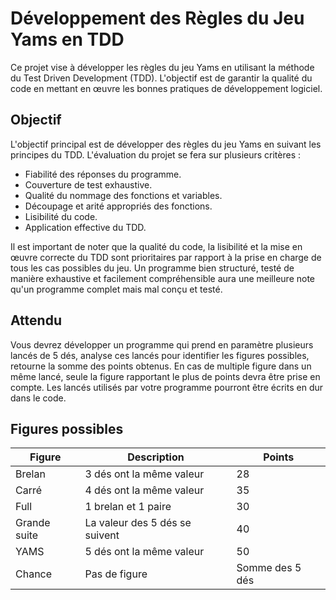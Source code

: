# Développement des Règles du Jeu Yams en TDD

Ce projet vise à développer les règles du jeu Yams en utilisant la méthode du Test Driven Development (TDD). L'objectif
est de garantir la qualité du code en mettant en œuvre les bonnes pratiques de développement logiciel.

## Objectif

L'objectif principal est de développer des règles du jeu Yams en suivant les principes du TDD. L'évaluation du projet se
fera sur plusieurs critères :

- Fiabilité des réponses du programme.
- Couverture de test exhaustive.
- Qualité du nommage des fonctions et variables.
- Découpage et arité appropriés des fonctions.
- Lisibilité du code.
- Application effective du TDD.

Il est important de noter que la qualité du code, la lisibilité et la mise en œuvre correcte du TDD sont prioritaires
par rapport à la prise en charge de tous les cas possibles du jeu. Un programme bien structuré, testé de manière
exhaustive et facilement compréhensible aura une meilleure note qu'un programme complet mais mal conçu et testé.

## Attendu

Vous devrez développer un programme qui prend en paramètre plusieurs lancés de 5 dés, analyse ces lancés pour identifier
les figures possibles, retourne la somme des points obtenus.
En cas de multiple figure dans un même lancé, seule la figure rapportant le plus de points devra être prise en compte.
Les lancés utilisés par votre programme pourront être écrits en dur dans le code.

## Figures possibles

| Figure       | Description                    | Points          |
|--------------|--------------------------------|-----------------|
| Brelan       | 3 dés ont la même valeur       | 28              |
| Carré        | 4 dés ont la même valeur       | 35              |
| Full         | 1 brelan et 1 paire            | 30              |
| Grande suite | La valeur des 5 dés se suivent | 40              |
| YAMS         | 5 dés ont la même valeur       | 50              |
| Chance       | Pas de figure                  | Somme des 5 dés |
